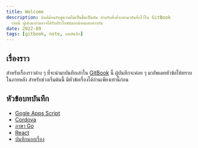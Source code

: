 ```yaml
---
title: Welcome
description: ยินดีต้อนรับสู่ความไม่เป็นชิ้นเป็นอัน สำหรับสิ่งที่จะนำมาบันทึกไว้ใน GitBook 
  เล่มนี้ ผู้เข้ามาอ่านอาจได้รับประโยชน์มากน้อยแตกต่างกัน
date: 2022-09
tags: [gitbook, note, บทบันทึก]
---
```


## เรื่องราว

สำหรับเรื่องราวต่าง ๆ ที่จะนำมาบันทึกเล่าใน [GitBook](https://www.gitbook.com/) นี้ ผู้บันทึกจะค่อย ๆ มาอัพเดทหัวข้อให้ทราบในภายหลัง สำหรับช่วงเริ่มต้นนี้ มีหัวข้อเรื่องได้อ่านเพียงเท่านี้ก่อน&#x20;

## หัวข้อบทบันทึก

- [Gogle Apps Script][apps-script]
- [Cordova][cordova]
- [ภาษา Go][go]
- [React][react]
- [บันทึกนอกเรื่อง][others]

[apps-script]: google-apps-script/README.md
[cordova]: cordova/README.md
[react]: notes/react/README.md
[go]: go-lang/README.md
[others]: others/README.md
